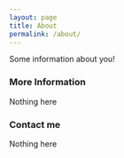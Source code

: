 ```yaml
---
layout: page
title: About
permalink: /about/
---
```


Some information about you!

### More Information

Nothing here

### Contact me

Nothing here